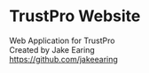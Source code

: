 # TrustPro Website
Web Application for TrustPro <br />
Created by Jake Earing <br />
https://github.com/jakeearing <br />
